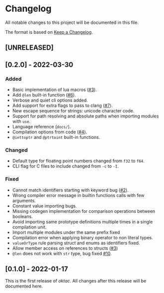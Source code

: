 # Changelog

All notable changes to this project will be documented in this file.

The format is based on [Keep a Changelog](https://keepachangelog.com/en/1.0.0/).

## [UNRELEASED]

## [0.2.0] - 2022-03-30

### Added

- Basic implementation of lua macros ([#3](https://todo.sr.ht/~mikelma/oktac/3)).
- Add `@len` built-in function ([#6](https://todo.sr.ht/~mikelma/oktac/6)).
- Verbose and quiet cli options added.
- Add support for extra flags to pass to clang ([#7](https://todo.sr.ht/~mikelma/oktac/7)). 
- New escape sequence for strings: unicode character code.
- Support for path resolving and absolute paths when importing modules with `use`.
- Language reference (`docs/`).
- Compilation options from code ([#4](https://todo.sr.ht/~mikelma/oktac/4)).
- `@inttoptr` and `@ptrtoint` built-in functions.

### Changed

- Default type for floating point numbers changed from `f32` to `f64`.
- CLI flag for C files to include changed from `-c` to `-I`.

### Fixed

- Cannot match identifiers starting with keyword bug ([#2](https://todo.sr.ht/~mikelma/oktac/2)).
- Wrong compiler error message in builtin functions calls with few arguments.
- Constant value importing bugs.
- Missing codegen implementation for comparison operations between booleans.
- Avoid importing same prototype definitions multiple times in a single compilation unit.
- Import multiple modules under the same prefix fixed
- Compilation error when applying binary operator to non literal types.
- `valueOrType` rule parsing struct and enums as identifiers fixed.
- Allow member access on references to structs ([#3](https://todo.sr.ht/~mikelma/oktac/13))
- `@len` does not work with `str` type, bug fixed [#10](https://todo.sr.ht/~mikelma/oktac/10).

## [0.1.0] - 2022-01-17

This is the first release of *oktac*. All changes after this release will 
be documented here.
